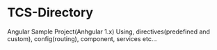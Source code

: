 # TCS-Directory
Angular Sample Project(Anhgular 1.x)
Using, directives(predefined and custom), config(routing), component, services etc...
